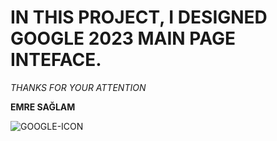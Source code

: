 # IN THIS PROJECT, I DESIGNED GOOGLE 2023 MAIN PAGE INTEFACE.

_THANKS FOR YOUR ATTENTION_

__EMRE SAĞLAM__

![GOOGLE-ICON](https://web.archive.org/web/20191130234759im_/https://www.google.com/images/branding/googlelogo/1x/googlelogo_color_272x92dp.png)
